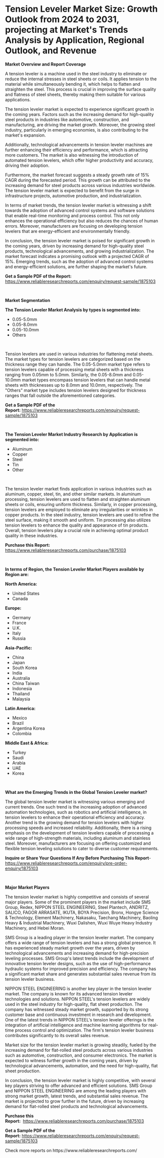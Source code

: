 <p><h1>Tension Leveler Market Size: Growth Outlook from 2024 to 2031, projecting at Market's Trends Analysis by Application, Regional Outlook, and Revenue</h1></p><p><strong>Market Overview and Report Coverage</strong></p>
<p><p>A tension leveler is a machine used in the steel industry to eliminate or reduce the internal stresses in steel sheets or coils. It applies tension to the material while simultaneously bending it, which helps to flatten and straighten the steel. This process is crucial in improving the surface quality and flatness of steel sheets, thereby making them suitable for various applications.</p><p>The tension leveler market is expected to experience significant growth in the coming years. Factors such as the increasing demand for high-quality steel products in industries like automotive, construction, and manufacturing, are driving the market growth. Moreover, the growing steel industry, particularly in emerging economies, is also contributing to the market's expansion.</p><p>Additionally, technological advancements in tension leveler machines are further enhancing their efficiency and performance, which is attracting more customers. The market is also witnessing the introduction of automated tension levelers, which offer higher productivity and accuracy, driving their adoption.</p><p>Furthermore, the market forecast suggests a steady growth rate of 15% CAGR during the forecasted period. This growth can be attributed to the increasing demand for steel products across various industries worldwide. The tension leveler market is expected to benefit from the surge in infrastructure projects, automotive production, and industrialization.</p><p>In terms of market trends, the tension leveler market is witnessing a shift towards the adoption of advanced control systems and software solutions that enable real-time monitoring and process control. This not only enhances the operational efficiency but also reduces the chances of human errors. Moreover, manufacturers are focusing on developing tension levelers that are energy-efficient and environmentally friendly.</p><p>In conclusion, the tension leveler market is poised for significant growth in the coming years, driven by increasing demand for high-quality steel products, technological advancements, and growing industrialization. The market forecast indicates a promising outlook with a projected CAGR of 15%. Emerging trends, such as the adoption of advanced control systems and energy-efficient solutions, are further shaping the market's future.</p></p>
<p><strong>Get a Sample PDF of the Report:</strong> <a href="https://www.reliableresearchreports.com/enquiry/request-sample/1875103">https://www.reliableresearchreports.com/enquiry/request-sample/1875103</a></p>
<p>&nbsp;</p>
<p><strong>Market Segmentation</strong></p>
<p><strong>The Tension Leveler Market Analysis by types is segmented into:</strong></p>
<p><ul><li>0.05-5.0mm</li><li>0.05-8.0mm</li><li>0.05-10.0mm</li><li>Others</li></ul></p>
<p>&nbsp;</p>
<p><p>Tension levelers are used in various industries for flattening metal sheets. The market types for tension levelers are categorized based on the thickness range they can handle. The 0.05-5.0mm market type refers to tension levelers capable of processing metal sheets with a thickness ranging from 0.05mm to 5.0mm. Similarly, the 0.05-8.0mm and 0.05-10.0mm market types encompass tension levelers that can handle metal sheets with thicknesses up to 8.0mm and 10.0mm, respectively. The "Others" market type includes tension levelers designed for thickness ranges that fall outside the aforementioned categories.</p></p>
<p><strong>Get a Sample PDF of the Report:</strong>&nbsp;<a href="https://www.reliableresearchreports.com/enquiry/request-sample/1875103">https://www.reliableresearchreports.com/enquiry/request-sample/1875103</a></p>
<p>&nbsp;</p>
<p><strong>The Tension Leveler Market Industry Research by Application is segmented into:</strong></p>
<p><ul><li>Aluminum</li><li>Copper</li><li>Steel</li><li>Tin</li><li>Other</li></ul></p>
<p>&nbsp;</p>
<p><p>The tension leveler market finds application in various industries such as aluminum, copper, steel, tin, and other similar markets. In aluminum processing, tension levelers are used to flatten and straighten aluminum sheets or coils, ensuring uniform thickness. Similarly, in copper processing, tension levelers are employed to eliminate any irregularities or wrinkles in copper products. In the steel industry, tension levelers are used to refine the steel surface, making it smooth and uniform. Tin processing also utilizes tension levelers to enhance the quality and appearance of tin products. Overall, tension levelers play a crucial role in achieving optimal product quality in these industries.</p></p>
<p><strong>Purchase this Report:</strong>&nbsp; <a href="https://www.reliableresearchreports.com/purchase/1875103">https://www.reliableresearchreports.com/purchase/1875103</a></p>
<p>&nbsp;</p>
<p><strong>In terms of Region, the Tension Leveler Market Players available by Region are:</strong></p>
<p>
    <p> <strong> North America: </strong>
        <ul>
            <li>United States</li>
            <li>Canada</li>
        </ul>
        </p> 
    <p> <strong> Europe: </strong>
        <ul>
            <li>Germany</li>
            <li>France</li>
            <li>U.K.</li>
            <li>Italy</li>
            <li>Russia</li>
        </ul>
        </p> 
    <p> <strong> Asia-Pacific: </strong>
        <ul>
            <li>China</li>
            <li>Japan</li>
            <li>South Korea</li>
            <li>India</li>
            <li>Australia</li>
            <li>China Taiwan</li>
            <li>Indonesia</li>
            <li>Thailand</li>
            <li>Malaysia</li>
        </ul>
        </p> 
    <p> <strong> Latin America: </strong>
        <ul>
            <li>Mexico</li>
            <li>Brazil</li>
            <li>Argentina Korea</li>
            <li>Colombia</li>
        </ul>
        </p> 
    <p> <strong> Middle East & Africa: </strong>
        <ul>
            <li>Turkey</li>
            <li>Saudi</li>
            <li>Arabia</li>
            <li>UAE</li>
            <li>Korea</li>
        </ul>
    </p>
    </p>
<p>&nbsp;</p>
<p><strong>What are the Emerging Trends in the Global Tension Leveler market?</strong></p>
<p><p>The global tension leveler market is witnessing various emerging and current trends. One such trend is the increasing adoption of advanced automation technologies, such as robotics and artificial intelligence, in tension levelers to enhance their operational efficiency and accuracy. Another trend is the growing demand for tension levelers with higher processing speeds and increased reliability. Additionally, there is a rising emphasis on the development of tension levelers capable of processing a wide range of high-strength materials, including aluminum and stainless steel. Moreover, manufacturers are focusing on offering customized and flexible tension leveling solutions to cater to diverse customer requirements.</p></p>
<p><strong>Inquire or Share Your Questions If Any Before Purchasing This Report</strong>- <a href="https://www.reliableresearchreports.com/enquiry/pre-order-enquiry/1875103">https://www.reliableresearchreports.com/enquiry/pre-order-enquiry/1875103</a></p>
<p>&nbsp;</p>
<p><strong>Major Market Players</strong></p>
<p><p>The tension leveler market is highly competitive and consists of several major players. Some of the prominent players in the market include SMS Group, Redex, NIPPON STEEL ENGINEERING, Steel Plantech, ANDRITZ, SALICO, FAGOR ARRASATE, IKUTA, BOYA Precision, Bronx, Hongye Science & Technology, Element Machinery, Nakasaku, Taechang Machinery, Baoling Heavy & Industrial Machinery, Wuxi Dalishen, Wuxi Wuye Heavy Industry Machinery, and Hebei Moran.</p><p>SMS Group is a leading player in the tension leveler market. The company offers a wide range of tension levelers and has a strong global presence. It has experienced steady market growth over the years, driven by technological advancements and increasing demand for high-precision leveling processes. SMS Group's latest trends include the development of innovative tension leveler designs, such as the use of high-performance hydraulic systems for improved precision and efficiency. The company has a significant market share and generates substantial sales revenue from its tension leveler business.</p><p>NIPPON STEEL ENGINEERING is another key player in the tension leveler market. The company is known for its advanced tension leveler technologies and solutions. NIPPON STEEL's tension levelers are widely used in the steel industry for high-quality, flat sheet production. The company has witnessed steady market growth, supported by its strong customer base and continuous investment in research and development. One of the latest trends in NIPPON STEEL's tension leveler offerings is the integration of artificial intelligence and machine learning algorithms for real-time process control and optimization. The firm's tension leveler business contributes significantly to its overall sales revenue.</p><p>Market size for the tension leveler market is growing steadily, fueled by the increasing demand for flat-rolled steel products across various industries such as automotive, construction, and consumer electronics. The market is expected to witness further growth in the coming years, driven by technological advancements, automation, and the need for high-quality, flat sheet production.</p><p>In conclusion, the tension leveler market is highly competitive, with several key players striving to offer advanced and efficient solutions. SMS Group and NIPPON STEEL ENGINEERING are among the leading players with strong market growth, latest trends, and substantial sales revenue. The market is projected to grow further in the future, driven by increasing demand for flat-rolled steel products and technological advancements.</p></p>
<p><strong>Purchase this Report:</strong>&nbsp;&nbsp;<a href="https://www.reliableresearchreports.com/purchase/1875103">https://www.reliableresearchreports.com/purchase/1875103</a></p>
<p></p>
<p><strong>Get a Sample PDF of the Report:</strong>&nbsp;<a href="https://www.reliableresearchreports.com/enquiry/request-sample/1875103">https://www.reliableresearchreports.com/enquiry/request-sample/1875103</a></p>
<p>Check more reports on https://www.reliableresearchreports.com/</p>